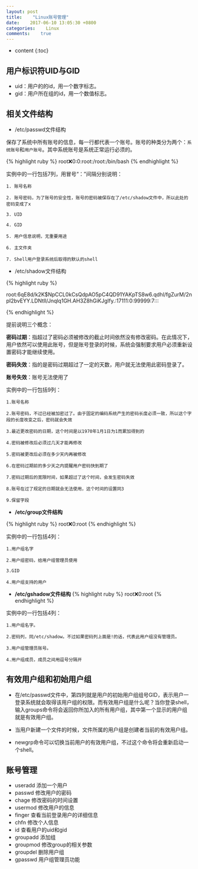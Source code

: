 ```yaml
---
layout: post
title:    "Linux账号管理"
date:    2017-06-10 13:05:30 +0800
categories:    Linux
comments:    true
---
```


* content
{:toc}

## **用户标识符UID与GID**
* uid：用户的的id，用一个数字标志。
* gid：用户所在组的id，用一个数值标志。

## **相关文件结构**

* /etc/passwd文件结构
	
保存了系统中所有账号的信息，每一行都代表一个账号。账号的种类分为两个：`系统账号`和`用户账号`。其中系统账号是系统正常运行必须的。

{% highlight ruby %}
root:x:0:0:root:/root:/bin/bash
{% endhighlight %}

实例中的一行包括7列，用冒号“：”间隔分别说明：

    1. 账号名称 

    2. 账号密码，为了账号的安全性，账号的密码被保存在了/etc/shadow文件中，所以此处的密码变成了x

    3. UID

    4. GID

    5. 用户信息说明，无重要用途

    6. 主文件夹

    7. Shell用户登录系统后取得的默认的shell


* /etc/shadow文件结构

{% highlight ruby %}

root:$6$qE8d/k2K$NpCCL0kCsQdpAO5pC4QD91YAKpTS8w6.qdhl/fgZurM/2npI2bvEYY.LDNtll/Jnqlq1GH.AH3Z8hGiKJgIfy.:17111:0:99999:7:::

{% endhighlight %}

提前说明三个概念：

**密码过期**：指超过了密码必须被修改的截止时间依然没有修改密码。在此情况下，用户依然可以使用此账号，但是账号登录的时候，系统会强制要求用户必须重新设置密码才能继续使用。

**密码失效**：指的是密码过期超过了一定的天数，用户就无法使用此密码登录了。
 
**账号失效**：账号无法使用了

实例中的一行包括9列：

    1.账号名称

    2.账号密码，不过已经被加密过了。由于固定的编码系统产生的密码长度必须一致，所以这个字段的长度改变之后，密码就会失效

    3.最近更改密码的日期，这个时间是以1970年1月1日为1而累加得到的

    4.密码被修改后必须过几天才能再修改

    5.密码被更改后必须在多少天内再被修改

    6.在密码过期前的多少天之内提醒用户密码快到期了

    7.密码过期后的宽限时间，如果超过了这个时间，会发生密码失效

    8.账号在过了规定的日期就会无法使用，这个时间的设置同3

    9.保留字段

* **/etc/group文件结构**

{% highlight ruby %}
root:x:0:root
{% endhighlight %}
    
实例中的一行包括4列：

    1.用户组名字

    2.用户组密码，给用户组管理员使用

    3.GID

    4.用户组支持的用户
    
* **/etc/gshadow文件结构** 
{% highlight ruby %}
root:x:0:root
{% endhighlight %}
    
实例中的一行包括4列：
    
    1.用户组名字。
    
    2.密码列，同/etc/shadow。不过如果密码列上面是!的话，代表此用户组没有管理员。
    
    3.用户组管理员账号。
    
    4.用户组成员，成员之间用逗号分隔开

## **有效用户组和初始用户组**   

* 在/etc/passwd文件中，第四列就是用户的初始用户组组号GID，表示用户一登录系统就会取得该用户组的权限。而有效用户组是什么呢？当你登录shell，输入groups命令将会返回你所加入的所有用户组，其中第一个显示的用户组就是有效用户组。

* 当用户新建一个文件的时候，文件所属的用户组是创建者当前的有效用户组。
    
* newgrp命令可以切换当前用户的有效用户组，不过这个命令将会重新启动一个shell。

## **账号管理**

* useradd 添加一个用户
* passwd 修改用户的密码
* chage 修改密码的时间设置
* usermod 修改用户的信息
* finger 查看当前登录用户的详细信息
* chfn 修改个人信息
* id 查看用户的uid和gid
* groupadd 添加组
* groupmod 修改group的相关参数
* groupdel 删除用户组
* gpasswd 用户组管理员功能
	
